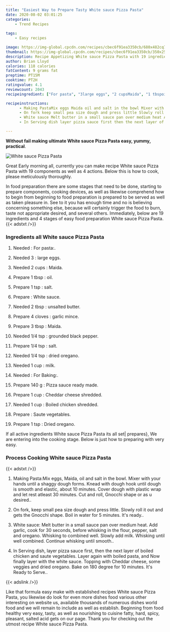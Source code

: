 ```yaml
---
title: "Easiest Way to Prepare Tasty White sauce Pizza Pasta"
date: 2020-08-02 03:01:25
categories:
    - Trend Recipes
    
tags:
    - Easy recipes

image: https://img-global.cpcdn.com/recipes/cbec6f91ea3350cb/680x482cq70/white-sauce-pizza-pasta-recipe-main-photo.jpg
thumbnail: https://img-global.cpcdn.com/recipes/cbec6f91ea3350cb/350x250cq70/white-sauce-pizza-pasta-recipe-main-photo.jpg
description: Recipe Appetizing White sauce Pizza Pasta with 19 ingredients and 4 stages of easy cooking.
author: Brian Lloyd
calories: 118 calories
fatContent: 9 grams fat
preptime: PT15M
cooktime: PT2H
ratingvalue: 4.1
reviewcount: 2043
recipeingredient: ["For pasta", "3large eggs", "2 cupsMaida", "1 tbspoil", "1 tspsalt", "White sauce", "2 tbspunsalted butter", "4 clovesgarlic mince", "3 tbspMaida", "1/4 tspgrounded black pepper", "1/4 tspsalt", "1/4 tspdried oregano", "1 cupmilk", "For Baking", "140 gPizza sauce ready made", "1 cupCheddar cheese shredded", "1 cupBoiled chicken shredded", "Saute vegetables", "1 tspDried oregano"]

recipeinstructions: 
      - Making PastaMix eggs Maida oil and salt in the bowl Mixer with your hands until a shaggy dough forms Knead with dough hook until dough is smooth and elastic about 10 minutes Cover dough with plastic wrap and let rest atleast 30 minutes Cut and roll Gnocchi shape or as u desired 
      - On fork keep small pea size dough and press little Slowly roll it out and gets the Gnocchi shape Boil in water for 5 minutes Its ready 
      - White sauce Melt butter in a small sauce pan over medium heat Add garlic cook for 30 seconds before whisking in the flour pepper salt and oregano Whisking to combined well Slowly add milk Whisking until well combined Continue whisking until smooth 
      - In Serving dish layer pizza sauce first then the next layer of boiled chicken and saute vegetables Layer again with boiled pasta and Now finally layer with the white sauce Topping with Cheddar cheese some veggies and dried oregano Bake on 180 degree for 10 minutes Its Ready to Serve

---
```




**Without fail making ultimate White sauce Pizza Pasta easy, yummy, practical**. 


![White sauce Pizza Pasta](https://img-global.cpcdn.com/recipes/cbec6f91ea3350cb/680x482cq70/white-sauce-pizza-pasta-recipe-main-photo.jpg "White sauce Pizza Pasta")




Great Early morning all, currently you can make recipe White sauce Pizza Pasta with 19 components as well as 4 actions. Below this is how to cook, please meticulously thoroughly.

In food preparation there are some stages that need to be done, starting to prepare components, cooking devices, as well as likewise comprehend how to begin from beginning to food preparation is prepared to be served as well as taken pleasure in. See to it you has enough time and no is believing concerning something else, because will certainly trigger the food to burn, taste not appropriate desired, and several others. Immediately, below are 19 ingredients and 4 stages of easy food preparation White sauce Pizza Pasta.
{{< adstxt />}}

### Ingredients all White sauce Pizza Pasta


1. Needed  : For pasta:.

1. Needed 3 : large eggs.

1. Needed 2 cups : Maida.

1. Prepare 1 tbsp : oil.

1. Prepare 1 tsp : salt.

1. Prepare  : White sauce.

1. Needed 2 tbsp : unsalted butter.

1. Prepare 4 cloves : garlic mince.

1. Prepare 3 tbsp : Maida.

1. Needed 1/4 tsp : grounded black pepper.

1. Prepare 1/4 tsp : salt.

1. Needed 1/4 tsp : dried oregano.

1. Needed 1 cup : milk.

1. Needed  : For Baking:.

1. Prepare 140 g : Pizza sauce ready made.

1. Prepare 1 cup : Cheddar cheese shredded.

1. Needed 1 cup : Boiled chicken shredded.

1. Prepare  : Saute vegetables.

1. Prepare 1 tsp : Dried oregano.



If all active ingredients White sauce Pizza Pasta its all set| prepares}, We are entering into the cooking stage. Below is just how to preparing with very easy.

### Process Cooking White sauce Pizza Pasta

{{< adstxt />}}


1. Making Pasta:Mix eggs, Maida, oil and salt in the bowl. Mixer with your hands until a shaggy dough forms. Knead with dough hook until dough is smooth and elastic, about 10 minutes. Cover dough with plastic wrap and let rest atleast 30 minutes. Cut and roll, Gnocchi shape or as u desired..



1. On fork, keep small pea size dough and press little. Slowly roll it out and gets the Gnocchi shape. Boil in water for 5 minutes. It&#39;s ready..



1. White sauce: Melt butter in a small sauce pan over medium heat. Add garlic, cook for 30 seconds, before whisking in the flour, pepper, salt and oregano. Whisking to combined well. Slowly add milk. Whisking until well combined. Continue whisking until smooth..



1. In Serving dish, layer pizza sauce first, then the next layer of boiled chicken and saute vegetables. Layer again with boiled pasta, and Now finally layer with the white sauce. Topping with Cheddar cheese, some veggies and dried oregano. Bake on 180 degree for 10 minutes. It&#39;s Ready to Serve..





{{< adslink />}}

Like that formula easy make with established recipes White sauce Pizza Pasta, you likewise do look for even more dishes food various other interesting on website us, available thousands of numerous dishes world food and we will remain to include as well as establish. Beginning from food healthy very easy, tasty, as well as nourishing to cuisine fatty, hard, spicy, pleasant, salted acid gets on our page. Thank you for checking out the utmost recipe White sauce Pizza Pasta.
